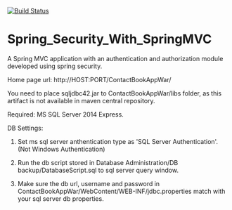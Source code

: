 [![Build Status](https://travis-ci.org/tanmoy281/Spring_Security_With_SpringMVC.svg?branch=master)](https://travis-ci.org/tanmoy281/Spring_Security_With_SpringMVC)

# Spring_Security_With_SpringMVC
A Spring MVC application with an authentication and authorization module developed using spring security.

Home page url: http://HOST:PORT/ContactBookAppWar/

You need to place sqljdbc42.jar to ContactBookAppWar/libs folder, as this artifact is not available in maven central repository.

Required: MS SQL Server 2014 Express.

DB Settings: 

1. Set ms sql server anthentication type as 'SQL Server Authentication'.(Not Windows Authentication)


2. Run the db script stored in Database Administration/DB backup/DatabaseScript.sql to sql server query window.


3. Make sure the db url, username and password in ContactBookAppWar/WebContent/WEB-INF/jdbc.properties match with your sql server db properties.
